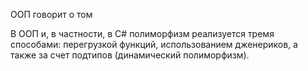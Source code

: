 ООП говорит о том 

В ООП и, в частности, в С# полиморфизм реализуется тремя способами:
перегрузкой функций, использованием дженериков, а также за счет
подтипов (динамический полиморфизм).